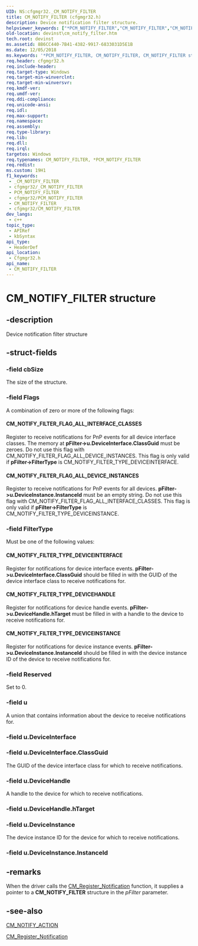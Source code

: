 ```yaml
---
UID: NS:cfgmgr32._CM_NOTIFY_FILTER
title: CM_NOTIFY_FILTER (cfgmgr32.h)
description: Device notification filter structure.
helpviewer_keywords: ["*PCM_NOTIFY_FILTER","CM_NOTIFY_FILTER","CM_NOTIFY_FILTER structure [Device and Driver Installation]","PCM_NOTIFY_FILTER","PCM_NOTIFY_FILTER structure pointer [Device and Driver Installation]","cfgmgr32/CM_NOTIFY_FILTER","cfgmgr32/PCM_NOTIFY_FILTER","devinst.cm_notify_filter"]
old-location: devinst\cm_notify_filter.htm
tech.root: devinst
ms.assetid: 8B6CC440-7B41-4382-9917-6833031D5E1B
ms.date: 12/05/2018
ms.keywords: '*PCM_NOTIFY_FILTER, CM_NOTIFY_FILTER, CM_NOTIFY_FILTER structure [Device and Driver Installation], PCM_NOTIFY_FILTER, PCM_NOTIFY_FILTER structure pointer [Device and Driver Installation], cfgmgr32/CM_NOTIFY_FILTER, cfgmgr32/PCM_NOTIFY_FILTER, devinst.cm_notify_filter'
req.header: cfgmgr32.h
req.include-header: 
req.target-type: Windows
req.target-min-winverclnt: 
req.target-min-winversvr: 
req.kmdf-ver: 
req.umdf-ver: 
req.ddi-compliance: 
req.unicode-ansi: 
req.idl: 
req.max-support: 
req.namespace: 
req.assembly: 
req.type-library: 
req.lib: 
req.dll: 
req.irql: 
targetos: Windows
req.typenames: CM_NOTIFY_FILTER, *PCM_NOTIFY_FILTER
req.redist: 
ms.custom: 19H1
f1_keywords:
 - _CM_NOTIFY_FILTER
 - cfgmgr32/_CM_NOTIFY_FILTER
 - PCM_NOTIFY_FILTER
 - cfgmgr32/PCM_NOTIFY_FILTER
 - CM_NOTIFY_FILTER
 - cfgmgr32/CM_NOTIFY_FILTER
dev_langs:
 - c++
topic_type:
 - APIRef
 - kbSyntax
api_type:
 - HeaderDef
api_location:
 - Cfgmgr32.h
api_name:
 - CM_NOTIFY_FILTER
---
```


# CM_NOTIFY_FILTER structure


## -description

Device notification filter structure

## -struct-fields

### -field cbSize

The size of the structure.

### -field Flags

A combination of zero or more of the following flags:





#### CM_NOTIFY_FILTER_FLAG_ALL_INTERFACE_CLASSES

Register to receive notifications for PnP events for all device interface classes.  The memory at <b>pFilter-&gt;u.DeviceInterface.ClassGuid</b> must be zeroes.  Do not use this flag with CM_NOTIFY_FILTER_FLAG_ALL_DEVICE_INSTANCES.  This flag is only valid if <b>pFilter-&gt;FilterType</b> is CM_NOTIFY_FILTER_TYPE_DEVICEINTERFACE.



#### CM_NOTIFY_FILTER_FLAG_ALL_DEVICE_INSTANCES

Register to receive notifications for PnP events for all devices.  <b>pFilter-&gt;u.DeviceInstance.InstanceId</b> must be an empty string.  Do not use this flag with CM_NOTIFY_FILTER_FLAG_ALL_INTERFACE_CLASSES.  This flag is only valid if <b>pFilter-&gt;FilterType</b> is CM_NOTIFY_FILTER_TYPE_DEVICEINSTANCE.

### -field FilterType

Must be one of the following values:





#### CM_NOTIFY_FILTER_TYPE_DEVICEINTERFACE

Register for notifications for device interface events.  <b>pFilter-&gt;u.DeviceInterface.ClassGuid</b> should be filled in with the GUID of the device interface class to receive notifications for.



#### CM_NOTIFY_FILTER_TYPE_DEVICEHANDLE

Register for notifications for device handle events.  <b>pFilter-&gt;u.DeviceHandle.hTarget</b> must be filled in with a handle to the device to receive notifications for.



#### CM_NOTIFY_FILTER_TYPE_DEVICEINSTANCE

Register for notifications for device instance events. <b>pFilter-&gt;u.DeviceInstance.InstanceId</b> should be filled in with the device instance ID of the device to receive notifications for.

### -field Reserved

Set to 0.

### -field u

A union that contains information about the device to receive notifications for.

### -field u.DeviceInterface

### -field u.DeviceInterface.ClassGuid

The GUID of the device interface class for which to receive notifications.

### -field u.DeviceHandle

A handle to the device for which to receive notifications.

### -field u.DeviceHandle.hTarget

### -field u.DeviceInstance

The device instance ID for the device for which to receive notifications.

### -field u.DeviceInstance.InstanceId

## -remarks

When the driver calls the <a href="/windows/desktop/api/cfgmgr32/nf-cfgmgr32-cm_register_notification">CM_Register_Notification</a> function, it supplies a pointer to a <b>CM_NOTIFY_FILTER</b> structure in the <i>pFilter</i> parameter.

## -see-also

<a href="/windows/desktop/api/cfgmgr32/ne-cfgmgr32-cm_notify_action">CM_NOTIFY_ACTION</a>



<a href="/windows/desktop/api/cfgmgr32/nf-cfgmgr32-cm_register_notification">CM_Register_Notification</a>